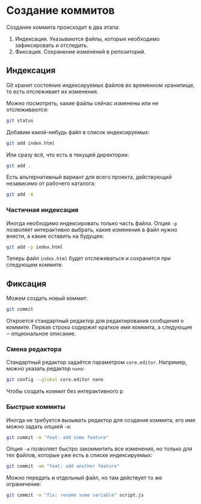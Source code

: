 # Создание коммитов

Создание коммита происходит в два этапа:

1. Индексация. Указываются файлы, которые необходимо зафиксировать и отследить.
2. Фиксация. Сохранение изменений в репозиторий.

## Индексация

Git хранит состояние индексируемых файлов во временном хранилище, то есть отслеживает их изменения.

Можно посмотреть, какие файлы сейчас изменены или не отслеживаются:

```sh
git status
```

Добавим какой-нибудь файл в список индексируемых:

```sh
git add index.html
```

Или сразу всё, что есть в текущей директории:

```sh
git add .
```

Есть альтернативный вариант для всего проекта, действующий независимо от рабочего каталога:

```sh
git add -A
```

### Частичная индексация

Иногда необходимо индексировать только часть файла. Опция `-p` позволяет интерактивно выбрать, какие изменения в файл нужно внести, а какие оставить на будущее:

```sh
git add -p index.html
```

Теперь файл `index.html` будет отслеживаться и сохранится при следующем коммите.

## Фиксация

Можем создать новый коммит:

```sh
git commit
```

Откроется стандартный редактор для редактирования сообщения о коммите. Первая строка содержит краткое имя коммита, а следующие ‒ опциональное описание.

### Смена редактора

Стандартный редактор задаётся параметром `core.editor`. Например, можно указать редактор `nano`:

```sh
git config --global core.editor nano
```

Чтобы создать коммит без интерактивного р

### Быстрые коммиты

Иногда не требуется вызывать редактор для создания коммита, его имя можно задать опцией `-m`:

```sh
git commit -m "feat: add some feature"
```

Опция `-a` позволяет быстро закоммитить все изменения, но только для тех файлов, которые уже есть в списке индексируемых:

```sh
git commit -am "feat: add another feature"
```

Можно передать и отдельный файл, но там действует то же ограничение:

```sh
git commit -m "fix: rename some variable" script.js
```
